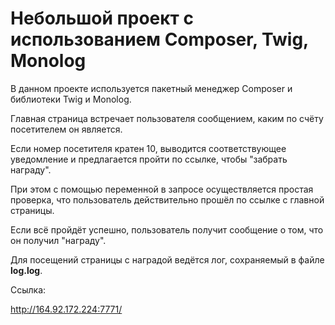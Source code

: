 # Небольшой проект с использованием Composer, Twig, Monolog
<p>В данном проекте используется пакетный менеджер Composer и библиотеки Twig и Monolog.</p>
<p>Главная страница встречает пользователя сообщением, каким по счёту посетителем он является.</p>
<p>Если номер посетителя кратен 10, выводится соответствующее уведомление и предлагается пройти по ссылке, чтобы "забрать награду".</p>
<p>При этом с помощью переменной в запросе осуществляется простая проверка, что пользователь действительно прошёл по ссылке с главной страницы.</p>
<p>Если всё пройдёт успешно, пользователь получит сообщение о том, что он получил "награду".</p>
<p>Для посещений страницы с наградой ведётся лог, сохраняемый в файле <b>log.log</b>.</p>
<p>Ссылка:</p>
<a href="http://164.92.172.224:7771/">http://164.92.172.224:7771/</a>

